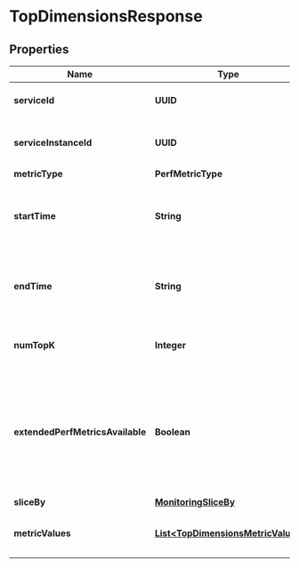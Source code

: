 

# TopDimensionsResponse


## Properties

Name | Type | Description | Notes
------------ | ------------- | ------------- | -------------
**serviceId** | **UUID** | The ID of the DB Service. |  [optional]
**serviceInstanceId** | **UUID** | The ID of the DB Service Instance. |  [optional]
**metricType** | **PerfMetricType** |  |  [optional]
**startTime** | **String** | Start timestamp in prometheus date-time format |  [optional]
**endTime** | **String** | End timestamp in prometheus date-time format |  [optional]
**numTopK** | **Integer** | Number of top dimension entities |  [optional]
**extendedPerfMetricsAvailable** | **Boolean** | Indicates if Extended Perf Metrics are available for the metric values returned in response or not |  [optional]
**sliceBy** | [**MonitoringSliceBy**](MonitoringSliceBy.md) |  |  [optional]
**metricValues** | [**List&lt;TopDimensionsMetricValue&gt;**](TopDimensionsMetricValue.md) | Top dimension metric values |  [optional]



